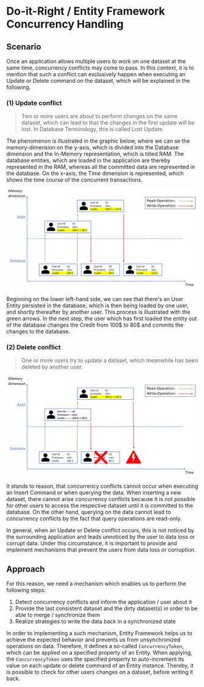 # Do-it-Right / Entity Framework Concurrency Handling

## Scenario

Once an application allows multiple users to work on one dataset at the same time, concurrency conflicts may come to pass.
In this context, it is to mention that such a conflict can exclusively happen when executing an Update or Delete command on the dataset, which will be explained in the following.

### (1) Update conflict
> Two or more users are about to perform changes on the same dataset, which can lead to that the changes in the first update will be lost.
> In Database Terminology, this is called Lost Update.

The phenomenon is illustrated in the graphic below, where we can se the memory-dimension on the y-axis, which is divided into the Database dimension and the In-Memory representation, which is titled RAM. The database entities, which are loaded in the application are thereby represented in the RAM, whereas all the committed data are represented in the database.
On the x-axis, the Time dimension is represented, which shows the time course of the concurrent transactions.

<p align="center">
  <img src="https://github.com/p18e3/Do-it-Right-EF_ConcurrencyHandling/blob/master/UpdateConflict.png" />
</p>

Beginning on the lower left-hand side, we can see that there's an User Entity persisted in the database, which is then being loaded by one user, and shortly thereafter by another user. This process is illustrated with the green arrows.
In the next step, the user which has first loaded the entity out of the database changes the Credit from 100$ to 80$ and commits the changes to the database.

### (2) Delete conflict
> One or more users try to update a dataset, which meanwhile has been deleted by another user.

<p align="center">
  <img src="https://github.com/p18e3/Do-it-Right-EF_ConcurrencyHandling/blob/master/DeleteConflict.png" />
</p>

It stands to reason, that concurrency conflicts cannot occur when executing an Insert Command or when querying the data.
When inserting a new dataset, there cannot arise concurrency conflicts because it is not possible for other users to access the respective dataset until it is committed to the database. On the other hand, querying on the data cannot lead to concurrency conflicts by the fact that query operations are read-only.

In general, when an Update or Delete conflict occurs, this is not noticed by the surrounding application and leads unnoticed by the user to data loss or corrupt data. Under this circumstance, it is important to provide and implement mechanisms that prevent the users from data loss or corruption.

## Approach

For this reason, we need a mechanism which enables us to perform the following steps:

1. Detect concurrency conflicts and inform the application / user about it
2. Provide the last consistent dataset and the dirty dataset(s) in order to be able to merge / synchronize them
3. Realize strategies to write the data back in a synchronized state

In order to implementing a such mechanism, Entity Framework helps us to achieve the expected behavior and prevents us from unsynchronized operations on data. Therefore, it defines a so-called `ConcurrencyToken`, which can be applied on a specified property of an Entity. When applying, the `ConcurrencyToken` uses the specified property to auto-increment its value on each update or delete command of an Entity instance. Thereby, it is possible to check for other users changes on a dataset, before writing it back.
